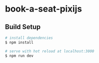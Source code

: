 # book-a-seat-pixijs

## Build Setup

```bash
# install dependencies
$ npm install

# serve with hot reload at localhost:3000
$ npm run dev

